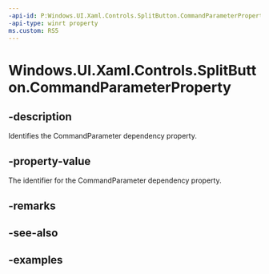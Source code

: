 ```yaml
---
-api-id: P:Windows.UI.Xaml.Controls.SplitButton.CommandParameterProperty
-api-type: winrt property
ms.custom: RS5
---
```


<!-- Property syntax.
public DependencyProperty CommandParameterProperty { get; }
-->

# Windows.UI.Xaml.Controls.SplitButton.CommandParameterProperty

## -description

Identifies the CommandParameter dependency property.

## -property-value

The identifier for the CommandParameter dependency property.

## -remarks

## -see-also

## -examples

